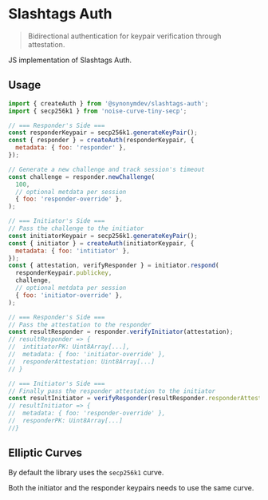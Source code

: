 # Slashtags Auth

> Bidirectional authentication for keypair verification through attestation.

JS implementation of Slashtags Auth.

## Usage

```js
import { createAuth } from '@synonymdev/slashtags-auth';
import { secp256k1 } from 'noise-curve-tiny-secp';

// === Responder's Side ===
const responderKeypair = secp256k1.generateKeyPair();
const { responder } = createAuth(responderKeypair, {
  metadata: { foo: 'responder' },
});

// Generate a new challenge and track session's timeout
const challenge = responder.newChallenge(
  100,
  // optional metdata per session
  { foo: 'responder-override' },
);

// === Initiator's Side ===
// Pass the challenge to the initiator
const initiatorKeypair = secp256k1.generateKeyPair();
const { initiator } = createAuth(initiatorKeypair, {
  metadata: { foo: 'intitiator' },
});
const { attestation, verifyResponder } = initiator.respond(
  responderKeypair.publickey,
  challenge,
  // optional metdata per session
  { foo: 'initiator-override' },
);

// === Responder's Side ===
// Pass the attestation to the responder
const resultResponder = responder.verifyInitiator(attestation);
// resultResponder => {
//  intitiatorPK: Uint8Array[...],
//  metadata: { foo: 'initiator-override' },
//  responderAttestation: Uint8Array[...]
// }

// === Initiator's Side ===
// Finally pass the responder attestation to the initiator
const resultInitiator = verifyResponder(resultResponder.responderAttestation);
// resultInitiator => {
//  metadata: { foo: 'responder-override' },
//  responderPK: Uint8Array[...]
//}
```

## Elliptic Curves

By default the library uses the `secp256k1` curve.

Both the initiator and the responder keypairs needs to use the same curve.
